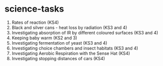 # science-tasks

1.	Rates of reaction (KS4)
1.	Black and silver cans - heat loss by radiation (KS3 and 4)
1.	Investigating absorption of IR by different coloured surfaces (KS3 and 4)
1.	Keeping baby warm (KS2 and 3)
1.	Investigating fermentation of yeast (KS3 and 4)
1.	Investigating choice chambers and insect habitats (KS3 and 4)
1.	Investigating Aerobic Respiration with the Sense Hat (KS4)
1.	Investigating stopping distances of cars (KS4)